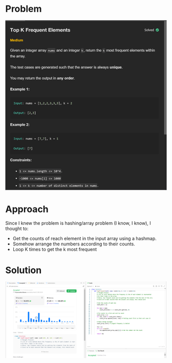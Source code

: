 # Problem
![Problem Description](https://github.com/praiseorji4/leetcode-daily/blob/main/solutions/2025-02/day01/images/problem.png?raw=true)

# Approach
Since I knew the problem is hashing/array problem (I know, I know), I thought to:
- Get the counts of reach element in the input array using a hashmap.
- Somehow arrange the numbers according to their counts.
- Loop K times to get the k most frequent

# Solution
![Submission Results](https://github.com/praiseorji4/leetcode-daily/blob/main/solutions/2025-02/day01/images/submission.png?raw=true)